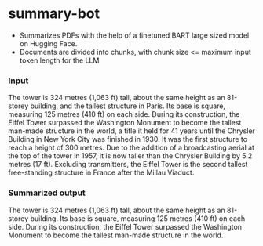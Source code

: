 # summary-bot

 - Summarizes PDFs with the help of a finetuned BART large sized model on Hugging Face.
 - Documents are divided into chunks, with chunk size <= maximum input token length for the LLM

### Input
 
The tower is 324 metres (1,063 ft) tall, about the same height as an 81-storey building, and the tallest structure in Paris. Its base is square, measuring 125 metres (410 ft) on each side. During its construction, the Eiffel Tower surpassed the Washington Monument to become the tallest man-made structure in the world, a title it held for 41 years until the Chrysler Building in New York City was finished in 1930. It was the first structure to reach a height of 300 metres. Due to the addition of a broadcasting aerial at the top of the tower in 1957, it is now taller than the Chrysler Building by 5.2 metres (17 ft). Excluding transmitters, the Eiffel Tower is the second tallest free-standing structure in France after the Millau Viaduct.

### Summarized output

The tower is 324 metres (1,063 ft) tall, about the same height as an 81-storey building. Its base is square, measuring 125 metres (410 ft) on each side. During its construction, the Eiffel Tower surpassed the Washington Monument to become the tallest man-made structure in the world.
 

